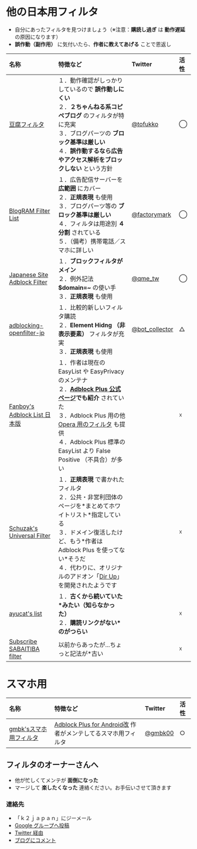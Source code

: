 # 他の日本用フィルタ
  * 自分にあったフィルタを見つけましょう（※注意：**購読し過ぎ** は **動作遅延** の原因になります）
  * **誤作動（副作用）** に気付いたら、**作者に教えてあげる** ことで恩返し


|**名称**|**特徴など**|**Twitter**|**活性**|
|:---------|:---------------|:----------|:---------|
|[豆腐フィルタ](http://tofukko.r.ribbon.to/abp.html)|１．動作確認がしっかりしているので **誤作動しにくい** <br />２．**２ちゃんねる系コピペブログ** のフィルタが特に充実<br />３．ブログパーツの **ブロック基準は厳しい** <br />４．**誤作動するなら広告やアクセス解析をブロックしない** という方針|[@tofukko](https://twitter.com/tofukko)|◯       |
|[BlogRAM Filter List](http://blogram.net/2010/04/23/adblock/)|１．広告配信サーバーを **広範囲** にカバー<br />２．**正規表現** も使用<br />３．ブログパーツ等の **ブロック基準は厳しい** <br />４．フィルタは用途別 **４分割** されている<br />５．（備考）携帯電話／スマホに詳しい|[@factorymark](https://twitter.com/factorymark)|◯       |
|[Japanese Site Adblock Filter](http://qme.mydns.jp/adblock.html)|１．**ブロックフィルタがメイン**<br />２．例外記法 **$domain=~** の使い手<br />３．**正規表現** も使用|[@qme\_tw](https://twitter.com/qme_tw)|◯       |
|[adblocking-openfilter-jp](http://code.google.com/p/adblocking-openfilter-jp/)|１．比較的新しいフィルタ購読<br />２．**Element Hidng （非表示要素）** フィルタが充実<br />３．**正規表現** も使用|[@bot\_collector](https://twitter.com/bot_collector)|△       |
|[Fanboy's Adblock List 日本版](http://www.fanboy.co.nz/adblock/)|１．作者は現在の EasyList や EasyPrivacy のメンテナ<br />２．**[Adblock Plus 公式ページ](http://adblockplus.org/en/subscriptions)でも紹介** されていた<br />３．Adblock Plus 用の他 [Opera 用のフィルタ](http://www.fanboy.co.nz/adblock/opera/) も提供<br />４．Adblock Plus 標準の EasyList より False Positive （不具合）が多い|　        |☓       |
|[Schuzak's Universal Filter](http://www.schuzak.jp/abp.html)|１．**正規表現** で書かれたフィルタ<br />２．公共・非営利団体のページを\*まとめてホワイトリスト\*指定している<br />３．ドメイン復活したけど、もう\*作者は Adblock Plus を使ってない\*そうだ<br />４．代わりに、オリジナルのアドオン「[Dir Up](http://www.schuzak.jp/dirup.html)」を開発されたようです|　        |☓       |
|[ayucat's list](http://sourceforge.jp/projects/ayucat-list/)|１．**古くから続いていた\*みたい（知らなかった）**<br />２．**購読リンクがない\*のがつらい**|　        |☓       |
|[Subscribe SABAITIBA filter](http://d.sabaitiba.com/adblock)|以前からあったが...ちょっと記法が\*古い|　        |☓       |

# スマホ用
|**名称**|**特徴など**|**Twitter**|**活性**|
|:---------|:---------------|:----------|:---------|
|[gmbk'sスマホ用フィルタ](https://gmbksfilters.googlecode.com/hg/abplist_adonly.txt)|[Adblock Plus for Android改](http://gmbk0.tumblr.com/) 作者がメンテしてるスマホ用フィルタ|[@gmbk00](https://twitter.com/gmbk00)|○       |

## フィルタのオーナーさんへ
  * 他が忙しくてメンテが **面倒になった**
  * マージして **楽したくなった**
連絡ください。お手伝いさせて頂きます


### 連絡先
  * 「ｋ２ｊａｐａｎ」にジーメール
  * [Google グループへ投稿](http://groups.google.com/group/adblock-plus-japanese-filter)
  * [Twitter 経由](https://twitter.com/ABP_JP)
  * [ブログにコメント](http://d.hatena.ne.jp/k2jp/20081108/1226133004)
